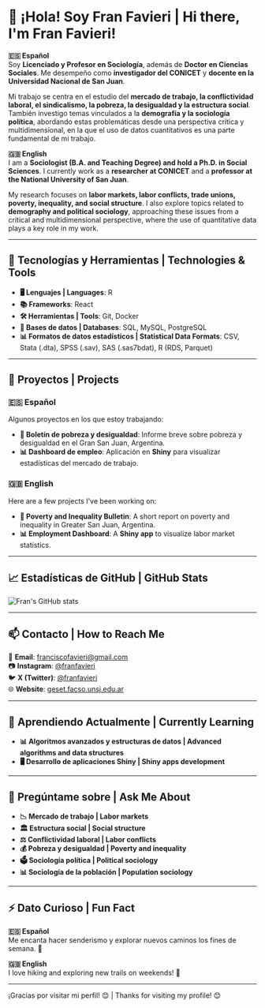 # 👋 ¡Hola! Soy Fran Favieri | Hi there, I'm Fran Favieri!  

**🇪🇸 Español**  
Soy **Licenciado y Profesor en Sociología**, además de **Doctor en Ciencias Sociales**. Me desempeño como **investigador del CONICET** y **docente en la Universidad Nacional de San Juan**.  

Mi trabajo se centra en el estudio del **mercado de trabajo, la conflictividad laboral, el sindicalismo, la pobreza, la desigualdad y la estructura social**. También investigo temas vinculados a la **demografía y la sociología política**, abordando estas problemáticas desde una perspectiva crítica y multidimensional, en la que el uso de datos cuantitativos es una parte fundamental de mi trabajo.  

**🇬🇧 English**  
I am a **Sociologist (B.A. and Teaching Degree) and hold a Ph.D. in Social Sciences**. I currently work as a **researcher at CONICET** and a **professor at the National University of San Juan**.  

My research focuses on **labor markets, labor conflicts, trade unions, poverty, inequality, and social structure**. I also explore topics related to **demography and political sociology**, approaching these issues from a critical and multidimensional perspective, where the use of quantitative data plays a key role in my work.  

---

## 🔧 Tecnologías y Herramientas | Technologies & Tools  

- **🖥️ Lenguajes | Languages**: R  
- **📚 Frameworks**: React  
- **🛠️ Herramientas | Tools**: Git, Docker  
- **💾 Bases de datos | Databases**: SQL, MySQL, PostgreSQL  
- **📊 Formatos de datos estadísticos | Statistical Data Formats**: CSV, Stata (.dta), SPSS (.sav), SAS (.sas7bdat), R (RDS, Parquet)  

---

## 🚀 Proyectos | Projects  

### **🇪🇸 Español**  
Algunos proyectos en los que estoy trabajando:  
- **📢 Boletín de pobreza y desigualdad**: Informe breve sobre pobreza y desigualdad en el Gran San Juan, Argentina.  
- **📊 Dashboard de empleo**: Aplicación en **Shiny** para visualizar estadísticas del mercado de trabajo.  

### **🇬🇧 English**  
Here are a few projects I've been working on:  
- **📢 Poverty and Inequality Bulletin**: A short report on poverty and inequality in Greater San Juan, Argentina.  
- **📊 Employment Dashboard**: A **Shiny app** to visualize labor market statistics.  

---

## 📈 Estadísticas de GitHub | GitHub Stats  

![Fran's GitHub stats](https://github-readme-stats.vercel.app/api?username=franfavieri&show_icons=true&theme=radical)  

---

## 📫 Contacto | How to Reach Me  

📧 **Email**: [franciscofavieri@gmail.com](mailto:franciscofavieri@gmail.com)  
📷 **Instagram**: [@franfavieri](https://www.instagram.com/franfavieri)  
🐦 **X (Twitter)**: [@franfavieri](https://twitter.com/franfavieri)  
🌐 **Website**: [geset.facso.unsj.edu.ar](http://geset.facso.unsj.edu.ar)  

---

## 🌱 Aprendiendo Actualmente | Currently Learning  

- **📊 Algoritmos avanzados y estructuras de datos | Advanced algorithms and data structures**  
- **🖥️ Desarrollo de aplicaciones Shiny | Shiny apps development**  

---

## 💬 Pregúntame sobre | Ask Me About  

- **📉 Mercado de trabajo | Labor markets**  
- **🏛️ Estructura social | Social structure**  
- **⚖️ Conflictividad laboral | Labor conflicts**  
- **💰 Pobreza y desigualdad | Poverty and inequality**  
- **🗳️ Sociología política | Political sociology**  
- **📊 Sociología de la población | Population sociology**  

---

## ⚡ Dato Curioso | Fun Fact  

**🇪🇸 Español**  
Me encanta hacer senderismo y explorar nuevos caminos los fines de semana. 🌄  

**🇬🇧 English**  
I love hiking and exploring new trails on weekends! 🌄  

---

¡Gracias por visitar mi perfil! 😊 | Thanks for visiting my profile! 😊  
